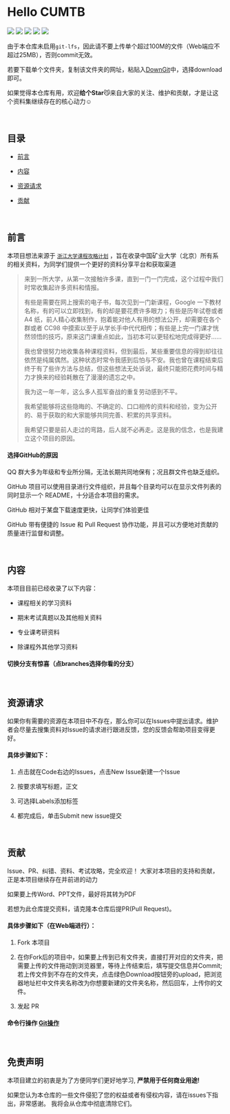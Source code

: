 # Hello CUMTB

[![](https://img.shields.io/github/watchers/Alexiosvon/Hello_CUMTB.svg?style=flat)](https://github.com/Alexiosvon/Hello_CUMTB/watchers)
[![](https://img.shields.io/github/stars/Alexiosvon/Hello_CUMTB.svg?style=flat)](https://github.com/Alexiosvon/Hello_CUMTB/stargazers)
[![](https://img.shields.io/github/forks/Alexiosvon/Hello_CUMTB.svg?style=flat)](https://github.com/Alexiosvon/Hello_CUMTB/network/members)
[![](https://img.shields.io/github/issues-pr-closed-raw/Alexiosvon/Hello_CUMTB.svg?style=flat)](https://github.com/Alexiosvon/Hello_CUMTB/issues)
![](https://img.shields.io/github/repo-size/Alexiosvon/Hello_CUMTB.svg?style=flat)

由于本仓库未启用`git-lfs`，因此请不要上传单个超过100M的文件（Web端应不超过25MB），否则commit无效。

若要下载单个文件夹，复制该文件夹的网址，粘贴入[DownGit](https://minhaskamal.github.io/DownGit/#/home)中，选择download即可。

如果觉得本仓库有用，欢迎**给个Star**😼来自大家的关注、维护和贡献，才是让这个资料集继续存在的核心动力☺️

&nbsp;

## 目录

- [前言](#前言)

- [内容](#内容)

- [资源请求](#资源请求)

- [贡献](#贡献)

&nbsp;

## 前言

本项目想法来源于 [`浙江大学课程攻略计划`](https://github.com/QSCTech/zju-icicles) ，旨在收录中国矿业大学（北京）所有系的相关资料，为同学们提供一个更好的资料分享平台和获取渠道

> 来到一所大学，从第一次接触许多课，直到一门一门完成，这个过程中我们时常收集起许多资料和情报。
>
>有些是需要在网上搜索的电子书，每次见到一门新课程，Google 一下教材名称，有的可以立即找到，有的却是要花费许多眼力；有些是历年试卷或者 A4 纸，前人精心收集制作，抱着能对他人有用的想法公开，却需要在各个群或者 CC98 中摸索以至于从学长手中代代相传；有些是上完一门课才恍然领悟的技巧，原来这门课重点如此，当初本可以更轻松地完成得更好……
>
>我也曾很努力地收集各种课程资料，但到最后，某些重要信息的得到却往往依然是纯属偶然。这种状态时常令我感到后怕与不安。我也曾在课程结束后终于有了些许方法与总结，但这些想法无处诉说，最终只能把花费时间与精力才换来的经验耗散在了漫漫的遗忘之中。
>
>我为这一年一年，这么多人孤军奋战的重复劳动感到不平。
>
>我希望能够将这些隐晦的、不确定的、口口相传的资料和经验，变为公开的、易于获取的和大家能够共同完善、积累的共享资料。
>
>我希望只要是前人走过的弯路，后人就不必再走。这是我的信念，也是我建立这个项目的原因。

#### 选择GitHub的原因

  QQ 群大多为年级和专业所分隔，无法长期共同地保有；况且群文件也缺乏组织。
  
  GitHub 项目可以使用目录进行文件组织，并且每个目录均可以在显示文件列表的同时显示一个 README，十分适合本项目的需求。
  
  GitHub 相对于某盘下载速度更快，让同学们体验更佳
  
  GitHub 带有便捷的 Issue 和 Pull Request 协作功能，并且可以方便地对贡献的质量进行监督和调整。
  
&nbsp;

## 内容

本项目目前已经收录了以下内容：

- 课程相关的学习资料

- 期末考试真题以及其他相关资料

- 专业课考研资料

- 除课程外其他学习资料

#### 切换分支有惊喜（点branches选择你看的分支）

&nbsp;

## 资源请求

如果你有需要的资源在本项目中不存在，那么你可以在Issues中提出请求。维护者会尽量去搜集资料对Issue的请求进行跟进反馈，您的反馈会帮助项目变得更好。

#### 具体步骤如下：

1. 点击就在Code右边的Issues，点击New Issue新建一个Issue

2. 按要求填写标题，正文

3. 可选择Labels添加标签

4. 都完成后，单击Submit new issue提交

&nbsp;

## 贡献

Issue、PR、纠错、资料、考试攻略，完全欢迎！
大家对本项目的支持和贡献，正是本项目继续存在并前进的动力

如果要上传Word、PPT文件，最好将其转为PDF

若想为此仓库提交资料，请克隆本仓库后提PR(Pull Request)。

#### 具体步骤如下（在Web端进行）：

1. Fork 本项目 

2. 在你Fork后的项目中，如果要上传到已有文件夹，直接打开对应的文件夹，把需要上传的文件拖动到浏览器里，等待上传结束后，填写提交信息并Commit;若上传文件到不存在的文件夹，点击绿色Download按钮旁的upload，把浏览器地址栏中文件夹名称改为你想要新建的文件夹名称，然后回车，上传你的文件。 

3. 发起 PR 

#### 命令行操作 [Git操作](https://github.com/Alexiosvon/Hello_CUMTB/tree/master/%E5%85%B6%E4%BB%96%E5%AD%A6%E4%B9%A0%E8%B5%84%E6%96%99/Git)

&nbsp;

## 免责声明

本项目建立的初衷是为了方便同学们更好地学习, **严禁用于任何商业用途!**

如果您认为本仓库的一些文件侵犯了您的权益或者有侵权内容，请在issues下指出，非常感谢。 我将会从仓库中彻底清除它们。

